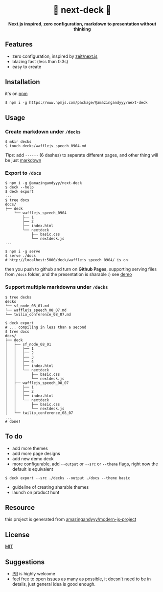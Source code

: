 <h1 align="center">
💬 next-deck 💬
</h1>
<h4 align="center">
Next.js inspired, zero configuration, markdown to presentation without thinking
</h4>

## Features

- zero configuration, inspired by [zeit/next.js](https://github.com/zeit/next.js)
- blazing fast (less than 0.3s)
- easy to create

## Installation

it's on [npm](https://www.npmjs.com/package/@amazingandyyy/next-deck)

```
$ npm i -g https://www.npmjs.com/package/@amazingandyyy/next-deck
```

## Usage

### Create markdown under `/decks`

```terminal
$ mkir decks
$ touch decks/wafflejs_speech_0904.md
```

*Tips*: add `------` (6 dashes) to seperate different pages, and other thing will be just [markdown](https://guides.github.com/features/mastering-markdown/)

### Export to `/docs`

```terminal
$ npm i -g @amazingandyyy/next-deck
$ deck --help
$ deck export
...
$ tree docs
docs/
├── deck
    └── wafflejs_speech_0904
        ├── 1
        ├── 2
        ├── index.html
        └── nextdeck
            ├── basic.css
            └── nextdeck.js
...

$ npm i -g serve
$ serve ./docs
# http://localhost:5000/deck/wafflejs_speech_0904/ is on
```

then you push to github and turn on **Github Pages**, supporting serving files from `/docs` folder, and the presentation is sharable :) see [demo]()

### Support multiple markdowns under `/decks`

```terminal
$ tree decks
decks
└── sf_node_08_01.md
└── wafflejs_speech_08_07.md
└── twilio_conference_08_07.md

$ deck export
# ... compiling in less than a second
$ tree docs
docs/
├── deck
│   ├── sf_node_08_01
│   │   ├── 1
│   │   ├── 2
│   │   ├── 3
│   │   ├── 4
│   │   ├── index.html
│   │   └── nextdeck
│   │       ├── basic.css
│   │       └── nextdeck.js
│   ├── wafflejs_speech_08_07
│   │   ├── 1
│   │   ├── 2
│   │   ├── index.html
│   │   └── nextdeck
│   │       ├── basic.css
│   │       └── nextdeck.js
│   └── twilio_conference_08_07
...
# done!
```

## To do

- add more themes
- add more page designs
- add new demo deck
- more configurable, add `--output` or `--src` or `--theme` flags, right now the default is equivalent

```terminal
$ deck export --src ./decks --output ./docs --theme basic
```

- guideline of creating sharable themes
- launch on product hunt

## Resource

this project is generated from [amazingandyyy/modern-js-project](https://github.com/amazingandyyy/modern-js-project)

## License

[MIT](https://raw.githubusercontent.com/amazingandyyy/next-deck/master/license)

## Suggestions

- [PR](https://github.com/amazingandyyy/next-deck/pulls) is highly welcome
- feel free to open [issues](https://github.com/amazingandyyy/next-deck/issues) as many as possible, it doesn't need to be in details, just general idea is good enough.

